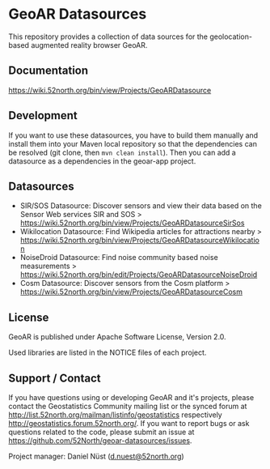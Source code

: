 # GeoAR Datasources

This repository provides a collection of data sources for the geolocation-based augmented reality browser GeoAR.

## Documentation

https://wiki.52north.org/bin/view/Projects/GeoARDatasource

## Development

If you want to use these datasources, you have to build them manually and install them into your Maven local repository so that the dependencies can be resolved (git clone, then ``mvn clean install``). Then you can add a datasource as a dependencies in the geoar-app project.

## Datasources

* SIR/SOS Datasource: Discover sensors and view their data based on the Sensor Web services SIR and SOS > https://wiki.52north.org/bin/view/Projects/GeoARDatasourceSirSos
* Wikilocation Datasource: Find Wikipedia articles for attractions nearby > https://wiki.52north.org/bin/view/Projects/GeoARDatasourceWikilocation
* NoiseDroid Datasource: Find noise community based noise measurements > https://wiki.52north.org/bin/edit/Projects/GeoARDatasourceNoiseDroid
* Cosm Datasource: Discover sensors from the Cosm platform > https://wiki.52north.org/bin/view/Projects/GeoARDatasourceCosm

## License

GeoAR is published under Apache Software License, Version 2.0.

Used libraries are listed in the NOTICE files of each project.

## Support / Contact

If you have questions using or developing GeoAR and it's projects, please contact the Geostatistics Community mailing list or the synced forum at http://list.52north.org/mailman/listinfo/geostatistics respectively http://geostatistics.forum.52north.org/. If you want to report bugs or ask questions related to the code, please submit an issue at https://github.com/52North/geoar-datasources/issues.

Project manager: Daniel Nüst (d.nuest@52north.org) 
